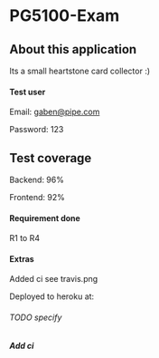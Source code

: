 

# PG5100-Exam

## About this application 

Its a small heartstone card collector :)

#### Test user 

Email: gaben@pipe.com
<br>

Password: 123


## Test coverage

Backend: 96%
<br>

Frontend: 92%

#### Requirement done

R1 to R4

#### Extras

Added ci see travis.png

Deployed to heroku at: 

###### TODO specify

##### Add ci
